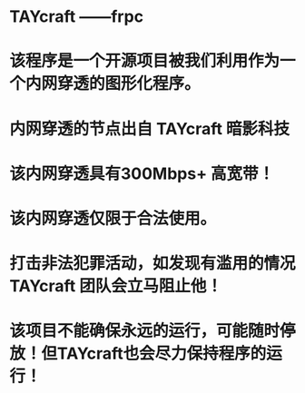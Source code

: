 # TAYcraft  ——frpc
# 该程序是一个开源项目被我们利用作为一个内网穿透的图形化程序。
# 内网穿透的节点出自 TAYcraft 暗影科技
# 该内网穿透具有300Mbps+ 高宽带！
# 该内网穿透仅限于合法使用。
# 打击非法犯罪活动，如发现有滥用的情况 TAYcraft 团队会立马阻止他！
# 该项目不能确保永远的运行，可能随时停放！但TAYcraft也会尽力保持程序的运行！
